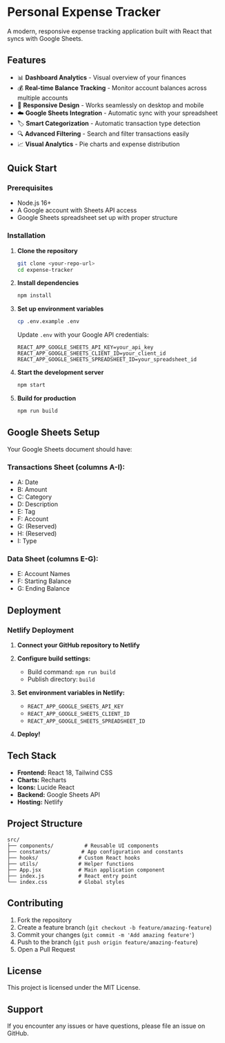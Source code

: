 # Personal Expense Tracker

A modern, responsive expense tracking application built with React that syncs with Google Sheets.

## Features

- 📊 **Dashboard Analytics** - Visual overview of your finances
- 💰 **Real-time Balance Tracking** - Monitor account balances across multiple accounts
- 📱 **Responsive Design** - Works seamlessly on desktop and mobile
- ☁️ **Google Sheets Integration** - Automatic sync with your spreadsheet
- 🏷️ **Smart Categorization** - Automatic transaction type detection
- 🔍 **Advanced Filtering** - Search and filter transactions easily
- 📈 **Visual Analytics** - Pie charts and expense distribution

## Quick Start

### Prerequisites
- Node.js 16+ 
- A Google account with Sheets API access
- Google Sheets spreadsheet set up with proper structure

### Installation

1. **Clone the repository**
   ```bash
   git clone <your-repo-url>
   cd expense-tracker
   ```

2. **Install dependencies**
   ```bash
   npm install
   ```

3. **Set up environment variables**
   ```bash
   cp .env.example .env
   ```
   
   Update `.env` with your Google API credentials:
   ```
   REACT_APP_GOOGLE_SHEETS_API_KEY=your_api_key
   REACT_APP_GOOGLE_SHEETS_CLIENT_ID=your_client_id  
   REACT_APP_GOOGLE_SHEETS_SPREADSHEET_ID=your_spreadsheet_id
   ```

4. **Start the development server**
   ```bash
   npm start
   ```

5. **Build for production**
   ```bash
   npm run build
   ```

## Google Sheets Setup

Your Google Sheets document should have:

### Transactions Sheet (columns A-I):
- A: Date
- B: Amount  
- C: Category
- D: Description
- E: Tag
- F: Account
- G: (Reserved)
- H: (Reserved)
- I: Type

### Data Sheet (columns E-G):
- E: Account Names
- F: Starting Balance
- G: Ending Balance

## Deployment

### Netlify Deployment

1. **Connect your GitHub repository to Netlify**

2. **Configure build settings:**
   - Build command: `npm run build`
   - Publish directory: `build`

3. **Set environment variables in Netlify:**
   - `REACT_APP_GOOGLE_SHEETS_API_KEY`
   - `REACT_APP_GOOGLE_SHEETS_CLIENT_ID`
   - `REACT_APP_GOOGLE_SHEETS_SPREADSHEET_ID`

4. **Deploy!**

## Tech Stack

- **Frontend:** React 18, Tailwind CSS
- **Charts:** Recharts
- **Icons:** Lucide React
- **Backend:** Google Sheets API
- **Hosting:** Netlify

## Project Structure

```
src/
├── components/          # Reusable UI components
├── constants/          # App configuration and constants
├── hooks/             # Custom React hooks
├── utils/             # Helper functions
├── App.jsx            # Main application component
├── index.js           # React entry point
└── index.css          # Global styles
```

## Contributing

1. Fork the repository
2. Create a feature branch (`git checkout -b feature/amazing-feature`)
3. Commit your changes (`git commit -m 'Add amazing feature'`)
4. Push to the branch (`git push origin feature/amazing-feature`)
5. Open a Pull Request

## License

This project is licensed under the MIT License.

## Support

If you encounter any issues or have questions, please file an issue on GitHub.
